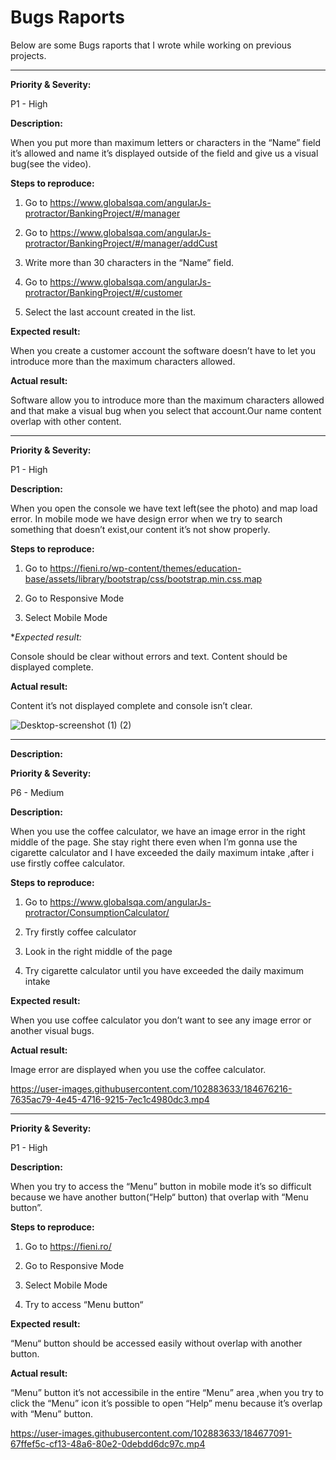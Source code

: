 # Bugs Raports

Below are some Bugs raports that I wrote while working on previous projects.

------

**Priority & Severity:**

P1 - High

**Description:**

When you put more than maximum letters or characters in the “Name” field it’s allowed and name it’s displayed outside of the field and give us a visual bug(see the video).

**Steps to reproduce:**

1. Go to https://www.globalsqa.com/angularJs-protractor/BankingProject/#/manager

2. Go to  https://www.globalsqa.com/angularJs-protractor/BankingProject/#/manager/addCust

3. Write more than 30 characters in the “Name” field.

4. Go to https://www.globalsqa.com/angularJs-protractor/BankingProject/#/customer

5. Select the last account created in the list.

**Expected result:**

When you create a customer account the software doesn’t have to let you introduce more than the maximum characters allowed.

**Actual result:**

Software allow you to introduce more than the maximum characters allowed and that make a visual bug when you select that account.Our name content overlap with other content.

------


**Priority & Severity:**

P1 - High

**Description:**

When you open the console we have text left(see the photo) and map load error. In mobile mode we have design error when we try to search something that doesn’t exist,our content it’s not show properly.

**Steps to reproduce:**

1. Go to https://fieni.ro/wp-content/themes/education-base/assets/library/bootstrap/css/bootstrap.min.css.map

2. Go to Responsive Mode

3. Select Mobile Mode

**Expected result:*

Console should be clear without errors and text. Content should be displayed complete.

**Actual result:**

Content it’s not displayed complete and console isn’t clear.

![Desktop-screenshot (1) (2)](https://user-images.githubusercontent.com/102883633/184675781-8da1a59d-8bb9-4a75-80c5-e14fe2b91db7.png)

------

**Description:**

**Priority & Severity:**

P6 - Medium

**Description:**

When you use the coffee calculator, we have an image error in the right middle of the page. She stay right  there even when I’m gonna use the cigarette calculator and I have exceeded the daily maximum intake ,after i use firstly coffee calculator.

**Steps to reproduce:**

1. Go to https://www.globalsqa.com/angularJs-protractor/ConsumptionCalculator/

2. Try firstly coffee calculator

3. Look in the right middle of the page

4. Try cigarette calculator until you have exceeded the daily maximum intake

**Expected result:**

When you use coffee calculator you don’t want to see any image error or another visual bugs.

**Actual result:**

Image error are displayed when you use the coffee calculator.



https://user-images.githubusercontent.com/102883633/184676216-7635ac79-4e45-4716-9215-7ec1c4980dc3.mp4

------


**Priority & Severity:**

P1 - High

**Description:**

When you try to access the “Menu” button in mobile mode it’s so difficult because we have another button(“Help“ button) that overlap with “Menu button”. 

**Steps to reproduce:**

1. Go to https://fieni.ro/ 

2. Go to Responsive Mode

3. Select Mobile Mode

4. Try to access “Menu button“

**Expected result:**

“Menu“ button should be accessed easily without overlap with another button.

**Actual result:**

“Menu” button it’s not accessibile in the entire “Menu” area ,when you try to click the “Menu” icon it’s possible to open “Help” menu because it’s overlap with “Menu” button.


https://user-images.githubusercontent.com/102883633/184677091-67ffef5c-cf13-48a6-80e2-0debdd6dc97c.mp4


